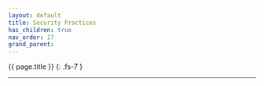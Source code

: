 ```yaml
---
layout: default
title: Security Practices
has_children: true
nav_order: 17
grand_parent:
---
```


{{ page.title }}
{: .fs-7 }

---
